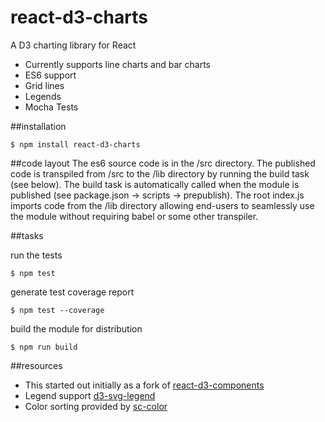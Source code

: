 # react-d3-charts
A D3 charting library for React

* Currently supports line charts and bar charts
* ES6 support
* Grid lines
* Legends
* Mocha Tests

##installation

```shell
$ npm install react-d3-charts
```

##code layout
The es6 source code is in the /src directory.
The published code is transpiled from /src to the /lib directory by running the build task (see below). The build task is automatically called when the module is published (see package.json -> scripts -> prepublish).
The root index.js imports code from the /lib directory allowing end-users to seamlessly use the module without requiring babel or some other transpiler.

##tasks

run the tests
```shell
$ npm test
```

generate test coverage report
```shell
$ npm test --coverage
```

build the module for distribution
```shell
$ npm run build
```

##resources
* This started out initially as a fork of [react-d3-components](https://github.com/codesuki/react-d3-components)
* Legend support [d3-svg-legend](https://github.com/susielu/d3-legend)
* Color sorting provided by [sc-color](https://www.npmjs.com/package/sc-color)
